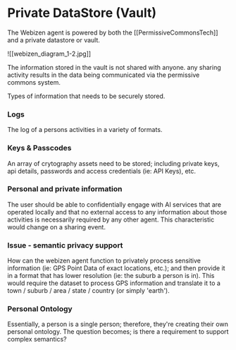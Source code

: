 # Private DataStore (Vault)

The Webizen agent is powered by both the [[PermissiveCommonsTech]] and a private datastore or vault.

![[webizen_diagram_1-2.jpg]]

The information stored in the vault is not shared with anyone. any sharing activity results in the data being communicated via the permissive commons system.

Types of information that needs to be securely stored.

### Logs
The log of a persons activities in a variety of formats.

### Keys & Passcodes

An array of crytography assets need to be stored; including private keys, api details, passwords and access credentials (ie: API Keys), etc.

### Personal and private information

The user should be able to confidentially engage with AI services that are operated locally and that no external access to any information about those activities is necessarily required by any other agent.  This characteristic would change on a sharing event.

### Issue - semantic privacy support

How can the webizen agent function to privately process sensitive information (ie: GPS Point Data of exact locations, etc.); and then provide it in a format that has lower resolution (ie: the suburb a person is in).  This would require the dataset to process GPS information and translate it to a town / suburb / area / state / country (or simply 'earth').

### Personal Ontology

Essentially, a person is a single person; therefore, they're creating their own personal ontology.  The question becomes; is there a requirement to support complex semantics?

